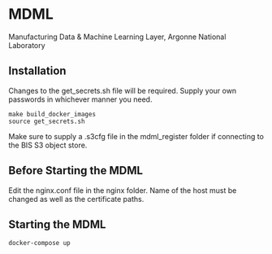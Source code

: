 # MDML
Manufacturing Data &amp; Machine Learning Layer, Argonne National Laboratory


## Installation
Changes to the get_secrets.sh file will be required. Supply your own passwords in whichever manner you need. 
```
make build_docker_images
source get_secrets.sh
```
Make sure to supply a .s3cfg file in the mdml_register folder if connecting to the BIS S3 object store.

## Before Starting the MDML
Edit the nginx.conf file in the nginx folder. Name of the host must be changed as well as the certificate paths. 

## Starting the MDML
```
docker-compose up
```
